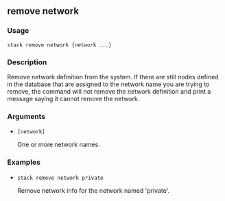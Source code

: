 ## remove network

### Usage

`stack remove network {network ...}`

### Description

Remove network definition from the system. If there are still nodes
	defined in the database that are assigned to the network name you
	are trying to remove, the command will not remove the network
	definition and print a message saying it cannot remove the network.

### Arguments

* `[network]`

   One or more network names.


### Examples

* `stack remove network private`

   Remove network info for the network named 'private'.



